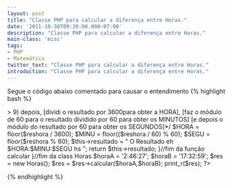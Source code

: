 ```yaml
---
layout: post
title: "Classe PHP para calcular a diferença entre Horas."
date: '2011-10-30T09:30:00.000-07:00'
description: "Classe PHP para calcular a diferença entre Horas."
main-class: 'misc'
tags:
- PHP
- Matemática
twitter_text: "Classe PHP para calcular a diferença entre Horas."
introduction: "Classe PHP para calcular a diferença entre Horas."
---
```

Segue o código abaixo comentado para causar o entendimento
{% highlight bash %}
<?php
 class Horas {
 public $resultado = '';
 function calcular($horaA,$horaB){
 echo "Hora A = $horaA hs e Hora B = $horaB hs
";
 echo "Qual o valor de x em horas?(x=A - B).
";
 /*primeiro multiplica: hora por 3600, minutos por 60 e ambos vc soma ao segundos na
 hora inicial(A) e final(B) para transformá-las em segundos*/
 $horaA = (2 * 3600) + (46 * 60) + 27;
 $horaB = (17 * 3600) + (32 * 60) + 59;
 /*o resultado em segundos de ambas vc subtrai a hora final(B) pela hora incial(A)*/
 $reshora = $horaB - $horaA;
 echo $reshora.'
';
 /*usa-se a função floor() para arrendodá-las para menos(Ex.: 9.9 >> 9) depois,
 [dividi o resultado por 3600para obter a HORA],
 [faz o módulo de 60 para o resultado dividido por 60 para obter os MINUTOS]
  [e depois o módulo do resultado por 60 para obter os SEGUNDOS]*/
 $HORA = floor($reshora / 3600);
 $MINU = floor(($reshora / 60) % 60);
 $SEGU  = floor($reshora % 60);
 $this->resultado = " O Resultado eh $HORA:$MINU:$SEGU hs
";
 return $this->resultado;
 }//fim da função calcular
 }//fim da class Horas
 $horaA = '2:46:27';
 $horaB = '17:32:59';
 $res = new Horas();
 $res = $res->calcular($horaA,$horaB);
 print_r($res);
?>
{% endhighlight %}
